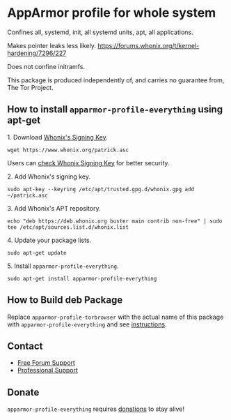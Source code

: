 # AppArmor profile for whole system #

Confines all, systemd, init, all systemd units, apt, all applications.

Makes pointer leaks less likely.
https://forums.whonix.org/t/kernel-hardening/7296/227

Does not confine initramfs.

This package is produced independently of, and carries no guarantee from,
The Tor Project.
## How to install `apparmor-profile-everything` using apt-get ##

1\. Download [Whonix's Signing Key]().

```
wget https://www.whonix.org/patrick.asc
```

Users can [check Whonix Signing Key](https://www.whonix.org/wiki/Whonix_Signing_Key) for better security.

2\. Add Whonix's signing key.

```
sudo apt-key --keyring /etc/apt/trusted.gpg.d/whonix.gpg add ~/patrick.asc
```

3\. Add Whonix's APT repository.

```
echo "deb https://deb.whonix.org buster main contrib non-free" | sudo tee /etc/apt/sources.list.d/whonix.list
```

4\. Update your package lists.

```
sudo apt-get update
```

5\. Install `apparmor-profile-everything`.

```
sudo apt-get install apparmor-profile-everything
```

## How to Build deb Package ##

Replace `apparmor-profile-torbrowser` with the actual name of this package with `apparmor-profile-everything` and see [instructions](https://www.whonix.org/wiki/Dev/Build_Documentation/apparmor-profile-torbrowser).

## Contact ##

* [Free Forum Support](https://forums.whonix.org)
* [Professional Support](https://www.whonix.org/wiki/Professional_Support)

## Donate ##

`apparmor-profile-everything` requires [donations](https://www.whonix.org/wiki/Donate) to stay alive!
